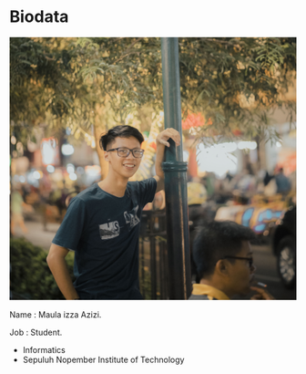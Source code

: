 # Biodata

[![N|Solid](_DSC5996.2.jpg)](_DSC5996.2.jpg)



Name : Maula izza Azizi.

 Job : Student.

  - Informatics
  - Sepuluh Nopember Institute of Technology

